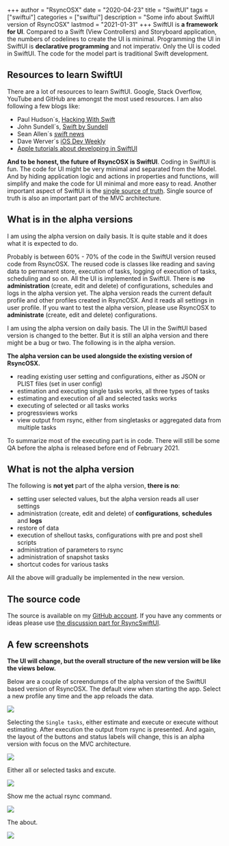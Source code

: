 +++
author = "RsyncOSX"
date = "2020-04-23"
title =  "SwiftUI"
tags = ["swiftui"]
categories = ["swiftui"]
description = "Some info about SwiftUI version of RsyncOSX"
lastmod = "2021-01-31"
+++
SwiftUI is **a framework for UI**. Compared to a Swift (View Controllers) and Storyboard application, the numbers of codelines to create the UI is minimal. Programming the UI in SwiftUI is **declarative programming** and not imperativ. Only the UI is coded in SwiftUI. The code for the model part is traditional Swift development.

## Resources to learn SwiftUI

There are a lot of resources to learn SwiftUI. Google, Stack Overflow, YouTube and GitHub are amongst the most used resources. I am also following a few blogs like:

- Paul Hudson´s, [Hacking With Swift](https://www.hackingwithswift.com/)
- John Sundell´s, [Swift by Sundell](https://swiftbysundell.com/)
- Sean Allen´s [swift news](https://github.com/SAllen0400/swift-news)
- Dave Werver´s [iOS Dev Weekly](https://iosdevweekly.com/)
- [Apple tutorials about developing in SwiftUI](https://developer.apple.com/tutorials/app-dev-training)

**And to be honest, the future of RsyncOSX is SwiftUI**. Coding in SwiftUI is fun. The code for UI might be very minimal and separated from the Model. And by hiding application logic and actions in properties and functions, will  simplify and make the code for UI minimal and more easy to read. Another important aspect of SwiftUI is the [single source of truth](https://developer.apple.com/documentation/swiftui/managing-user-interface-state). Single source of truth is also an important part of the MVC architecture.

## What is in the alpha versions

I am using the alpha version on daily basis. It is quite stable and it does what it is expected to do.

Probably is between 60% - 70% of the code in the SwiftUI version reused code from RsyncOSX. The reused code is classes like reading and saving data to permanent store, execution of tasks, logging of execution of tasks, scheduling and so on. All the UI is implemented in SwiftUI. There is **no administration** (create, edit and delete) of configurations, schedules and logs in the alpha version yet. The alpha version reads the current default profile and other profiles created in RsyncOSX. And it reads all settings in user profile. If you want to test the alpha version, please use RsyncOSX to **administrate** (create, edit and delete) configurations.

I am using the alpha version on daily basis. The UI in the SwiftUI based version is changed to the better. But it is still an alpha version and there might be a bug or two. The following is in the alpha version.

**The alpha version can be used alongside the existing version of RsyncOSX.**

- reading existing user setting and configurations, either as JSON or PLIST files (set in user config)
- estimation and executing single tasks works, all three types of tasks
- estimating and execution of all and selected tasks works
- executing of selected or all tasks works
- progressviews works
- view output from rsync, either from singletasks or aggregated data from multiple tasks

To summarize most of the executing part is in code. There will still be some QA before the alpha is released before end of February 2021.

## What is not the alpha version

The following is **not yet** part of the alpha version, **there is no**:

- setting user selected values, but the alpha version reads all user settings
- administration (create, edit and delete) of **configurations**, **schedules** and **logs**
- restore of data
- execution of shellout tasks, configurations with pre and post shell scripts
- administration of parameters to rsync
- administration of snapshot tasks
- shortcut codes for various tasks

All the above will gradually be implemented in the new version.

## The source code

The source is available on my [GitHub account](https://github.com/rsyncOSX/RsyncSwiftUI). If you have any comments or ideas please use [the discussion part for RsyncSwiftUI](https://github.com/rsyncOSX/RsyncSwiftUI/discussions).

## A few screenshots

**The UI will change, but the overall structure of the new version will be like the views below.**

Below are a couple of screendumps of the alpha version of the SwiftUI based version of RsyncOSX. The default view when starting the app. Select a new profile any time and the app reloads the data.

![](/images/RsyncOSX/master/swiftui/1.png)

Selecting the `Single tasks`, either estimate and execute or execute without estimating. After execution the output from rsync is presented. And again, the layout of the buttons and status labels will change, this is an alpha version with focus on the MVC architecture.

![](/images/RsyncOSX/master/swiftui/2.png)

Either all or selected tasks and excute.

![](/images/RsyncOSX/master/swiftui/3.png)

Show me the actual rsync command.

![](/images/RsyncOSX/master/swiftui/4.png)

The about.

![](/images/RsyncOSX/master/swiftui/7.png)
